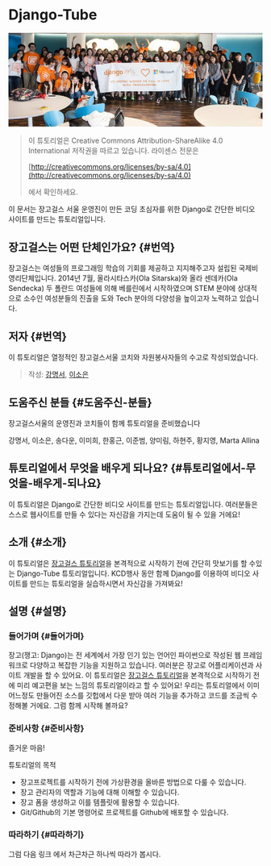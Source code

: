 # Django-Tube 

![](/assets/djangogirls.jpg)

> 이 튜토리얼은 Creative Commons Attribution-ShareAlike 4.0 International 저작권을 따르고 있습니다. 라이센스 전문은
>
> [http://creativecommons.org/licenses/by-sa/4.0](http://creativecommons.org/licenses/by-sa/4.0)
>
> 에서 확인하세요.

이 문서는 장고걸스 서울 운영진이 만든 코딩 초심자를 위한 Django로 간단한 비디오 사이트를 만드는 튜토리얼입니다.

## 장고걸스는 어떤 단체인가요? {#번역}

장고걸스는 여성들의 프로그래밍 학습의 기회를 제공하고 지지해주고자 설립된 국제비영리단체입니다. 2014년 7월, 올라시타스카\(Ola Sitarska\)와 올라 센데카\(Ola Sendecka\) 두 폴란드 여성들에 의해 베를린에서 시작하였으며 STEM 분야에 상대적으로 소수인 여성분들의 진출을 도와 Tech 분야의 다양성을 높이고자 노력하고 있습니다.

## 저자 {#번역}

이 튜토리얼은 열정적인 장고걸스서울 코치와 자원봉사자들의 수고로 작성되었습니다.

> 작성: [강명서](https://github.com/Leop0ld),  [이소은](https://github.com/mojosoeun)

## 도움주신 분들 {#도움주신-분들}

장고걸스서울의 운영진과 코치들이 함께 튜토리얼을 준비했습니다

강명서, 이소은, 송다운, 이미희, 한홍근, 이준범, 양미림, 하현주, 황지영, Marta Allina

## 튜토리얼에서 무엇을 배우게 되나요? {#튜토리얼에서-무엇을-배우게-되나요}

이 튜토리얼은 Django로 간단한 비디오 사이트를 만드는 튜토리얼입니다. 여러분들은 스스로 웹사이트를 만들 수 있다는 자신감을 가지는데 도움이 될 수 있을 거에요!

## 소개 {#소개}

이 튜토리얼은 [장고걸스 튜토리얼](https://tutorial.djangogirls.org/ko/)을 본격적으로 시작하기 전에 간단히 맛보기를 할 수있는 Django-Tube 튜토리얼입니다. KCD행사 동안 함께 Django를 이용하여 비디오 사이트를 만드는 튜토리얼을 실습하시면서 자신감을 가져봐요!

## 설명 {#설명}

### 들어가며 {#들어가며}

장고\(쟁고: Django\)는 전 세계에서 가장 인기 있는 언어인 파이썬으로 작성된 웹 프레임워크로 다양하고 복잡한 기능을 지원하고 있습니다. 여러분은 장고로 어플리케이션과 사이트 개발을 할 수 있어요. 이 튜토리얼은 [장고걸스 튜토리얼](https://tutorial.djangogirls.org/ko/)을 본격적으로 시작하기 전에 미리 예고편을 보는 느낌의 튜토리얼이라고 할 수 있어요! 우리는 튜토리얼에서 이미 어느정도 만들어진 소스를 깃헙에서 다운 받아 여러 기능을 추가하고 코드를 조금씩 수정해볼 거에요. 그럼 함께 시작해 볼까요?

### 준비사항 {#준비사항}

즐거운 마음!

튜토리얼의 목적

* 장고프로젝트를 시작하기 전에 가상환경을 올바른 방법으로 다룰 수 있습니다.
* 장고 관리자의 역할과 기능에 대해 이해할 수 있습니다.
* 장고 폼을 생성하고 이를 템플릿에 활용할 수 있습니다.
* Git/Github의 기본 명령어로 프로젝트를 Github에 배포할 수 있습니다.

### 따라하기 {#따라하기}

그럼 다음 링크 에서 차근차근 하나씩 따라가 봅시다.

